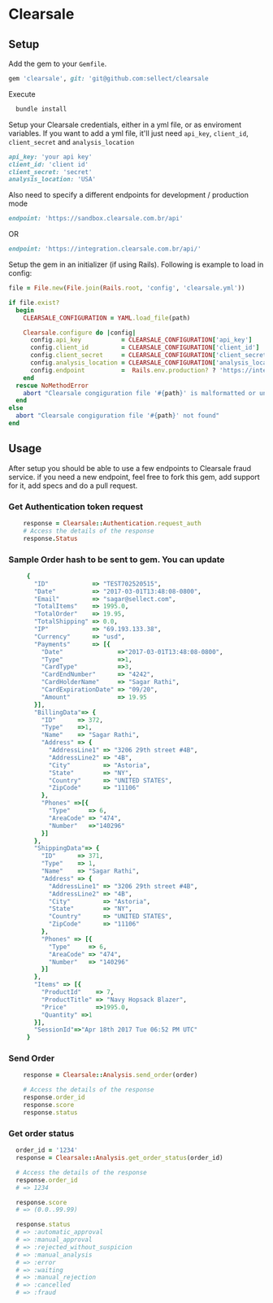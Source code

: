 # Clearsale

## Setup
  Add the gem to your `Gemfile`.
  ```ruby 
  gem 'clearsale', git: 'git@github.com:sellect/clearsale
  ```

  Execute
  ```ruby
    bundle install
  ```
  Setup your Clearsale credentials, either in a yml file, or as enviroment variables. If you want to add a yml file, it'll just need ```api_key```, ```client_id```, ```client_secret``` and ```analysis_location```

  ```ruby
  api_key: 'your api key'
  client_id: 'client id'
  client_secret: 'secret'
  analysis_location: 'USA'

  ```
  Also need to specify a different endpoints for development / production mode
  ```ruby
  endpoint: 'https://sandbox.clearsale.com.br/api'
  ```
  OR
  ```ruby
  endpoint: 'https://integration.clearsale.com.br/api/'
  ```

  Setup the gem in an initializer (if using Rails). Following is example to load in config:
  ```ruby
  file = File.new(File.join(Rails.root, 'config', 'clearsale.yml'))

  if file.exist?
    begin
      CLEARSALE_CONFIGURATION = YAML.load_file(path)

      Clearsale.configure do |config|
        config.api_key           = CLEARSALE_CONFIGURATION['api_key']           || abort("Clearsale congiguration file '#{path}' is missing the api key")
        config.client_id         = CLEARSALE_CONFIGURATION['client_id']         || abort("Clearsale congiguration file '#{path}' is missing the client id")
        config.client_secret     = CLEARSALE_CONFIGURATION['client_secret']     || abort("Clearsale congiguration file '#{path}' is missing the client_secret")
        config.analysis_location = CLEARSALE_CONFIGURATION['analysis_location'] || abort("Clearsale congiguration file '#{path}' is missing the analysis_location")
        config.endpoint          =  Rails.env.production? ? 'https://integration.clearsale.com.br/api/' : 'https://sandbox.clearsale.com.br/api'
      end
    rescue NoMethodError
      abort "Clearsale congiguration file '#{path}' is malformatted or unreadable"
    end
  else
    abort "Clearsale congiguration file '#{path}' not found"
  end
  ``` 

## Usage
  After setup you should be able to use a few endpoints to Clearsale fraud service. if you need a new endpoint, feel free to fork this gem, add support for it, add specs and do a pull request.

  ### Get Authentication token request
  ```ruby
      response = Clearsale::Authentication.request_auth
      # Access the details of the response
      response.Status
  ```

  ### Sample Order hash to be sent to gem. You can update
 ```ruby
      {
        "ID"            => "TEST702520515", 
        "Date"          => "2017-03-01T13:48:08-0800", 
        "Email"         => "sagar@sellect.com", 
        "TotalItems"    => 1995.0, 
        "TotalOrder"    => 19.95, 
        "TotalShipping" => 0.0,
        "IP"            => "69.193.133.38", 
        "Currency"      => "usd", 
        "Payments"      => [{
          "Date"               =>"2017-03-01T13:48:08-0800", 
          "Type"               =>1, 
          "CardType"           =>3, 
          "CardEndNumber"      => "4242", 
          "CardHolderName"     => "Sagar Rathi", 
          "CardExpirationDate" => "09/20", 
          "Amount"             => 19.95
        }], 
        "BillingData"=> {
          "ID"      => 372, 
          "Type"    =>1, 
          "Name"    => "Sagar Rathi", 
          "Address" => {
            "AddressLine1" => "3206 29th street #4B", 
            "AddressLine2" => "4B", 
            "City"         => "Astoria", 
            "State"        => "NY", 
            "Country"      => "UNITED STATES", 
            "ZipCode"      => "11106" 
          }, 
          "Phones" =>[{
            "Type"     => 6, 
            "AreaCode" => "474", 
            "Number"   =>"140296"
          }]
        }, 
        "ShippingData"=> {
          "ID"      => 371, 
          "Type"    => 1, 
          "Name"    => "Sagar Rathi", 
          "Address" => {
            "AddressLine1" => "3206 29th street #4B", 
            "AddressLine2" => "4B", 
            "City"         => "Astoria", 
            "State"        => "NY", 
            "Country"      => "UNITED STATES", 
            "ZipCode"      => "11106" 
          }, 
          "Phones" => [{
            "Type"     => 6, 
            "AreaCode" => "474", 
            "Number"   => "140296" 
          }]
        }, 
        "Items" => [{
          "ProductId"    => 7, 
          "ProductTitle" => "Navy Hopsack Blazer", 
          "Price"        =>1995.0, 
          "Quantity" =>1 
        }], 
        "SessionId"=>"Apr 18th 2017 Tue 06:52 PM UTC"
      }
```
  
  ### Send Order 
```ruby
    response = Clearsale::Analysis.send_order(order)

    # Access the details of the response
    response.order_id
    response.score
    response.status
```


  ### Get order status 
```ruby
  order_id = '1234'
  response = Clearsale::Analysis.get_order_status(order_id)

  # Access the details of the response
  response.order_id
  # => 1234

  response.score
  # => (0.0..99.99)

  response.status
  # => :automatic_approval
  # => :manual_approval
  # => :rejected_without_suspicion
  # => :manual_analysis
  # => :error
  # => :waiting
  # => :manual_rejection
  # => :cancelled
  # => :fraud
```

